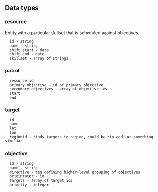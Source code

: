 
## Data types

### resource
Entity with a particular skillset that is scheduled against objectives.

```
  id - string
  name - string
  shift_start - date
  shift_end - date
  skillset - array of strings
```

### patrol

```
  resource id
  primary_objective - id of primary objective
  secondary_objectives - array of objective ids
  start
  end
```

### target

```
  id
  name
  lat
  lon
  regionid - binds targets to region, could be zip code or something similiar
```

### objective
```
  id - string
  name - string
  directive - tag defining higher-level grouping of objectives
  originiator - id 
  targets - array of target ids
  priority - integar
```
